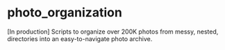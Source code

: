 # photo_organization
[In production] Scripts to organize over 200K photos from messy, nested, directories into an easy-to-navigate photo archive.
